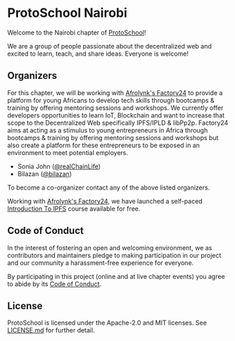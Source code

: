 # ProtoSchool Nairobi

Welcome to the Nairobi chapter of [ProtoSchool](https://proto.school)!

We are a group of people passionate about the decentralized web and excited to learn, teach, and share ideas. Everyone is welcome!

## Organizers

For this chapter, we will be working with [Afrolynk's Factory24](https://factory24.org) to provide a platform for young Africans to develop tech skills through bootcamps & training by offering mentoring sessions and workshops. We currently offer developers opportunities to learn IoT, Blockchain and want to increase that scope to the Decentralized Web specifically IPFS/IPLD & libPp2p. Factory24 aims at acting as a stimulus to young entrepreneurs in Africa through bootcamps & training by offering mentoring sessions and workshops but also create a platform for these entrepreneurs to be exposed in an environment to meet potential employers.

* Sonia John ([@realChainLife](https://github.com/realChainLife))
* Bilazan ([@bilazan](https://github.com/bilazan))

To become a co-organizer contact any of the above listed organizers.

Working with [Afrolynk's Factory24](https://factory24.org), we have launched a self-paced [Introduction To IPFS](https://factory24.org/course/interplanetary-file-system-ipfs-course-2/) course available for free. 

## Code of Conduct

In the interest of fostering an open and welcoming environment, we as contributors and maintainers pledge to making participation in our project and our community a harassment-free experience for everyone.

By participating in this project (online and at live chapter events) you agree to abide by its [Code of Conduct](./CODE_OF_CONDUCT.md).

## License

ProtoSchool is licensed under the Apache-2.0 and MIT licenses. See [LICENSE.md](https://github.com/protoschool/nairobi/blob/master/LICENSE.md) for further detail.
